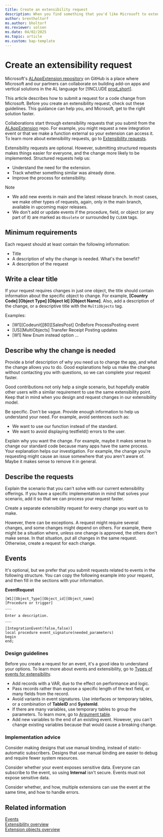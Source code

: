 ```yaml
---
title: Create an extensibility request
description: When you find something that you'd like Microsoft to extend, you can ask us to do just that. This article explains how.
author: brentholtorf
ms.author: bholtorf
ms.reviewer: solsen
ms.date: 04/02/2025
ms.topic: article
ms.custom: bap-template
---
```

# Create an extensibility request

Microsoft's [ALAppExtension repository](https://github.com/microsoft/ALAppExtensions/blob/main/README.md#microsoft-al-application-add-ons-for-microsoft-dynamics-365-business-central) on GitHub is a place where Microsoft and our partners can collaborate on building add-on apps and vertical solutions in the AL language for [!INCLUDE [prod_short](../includes/prod_short.md)].

This article describes how to submit a request for a code change from Microsoft. Before you create an extensibility request, check out these guidelines. This guidance can help you, and Microsoft, get to the right solution faster.

Collaborations start through extensibility requests that you submit from the [ALAppExtension](https://github.com/microsoft/ALAppExtensions/tree/main) repo. For example, you might request a new integration event or that we make a function external so your extension can access it. To learn more about extensibility requests, go to [Extensibility requests](https://github.com/microsoft/ALAppExtensions/blob/main/README.md#extensibility-requests).

Extensibility requests are optional. However, submitting structured requests makes things easier for everyone, and the change more likely to be implemented. Structured requests help us:

* Understand the need for the extension.
* Track whether something similar was already done.
* Improve the process for extensibility.

> [!NOTE]
>
> * We add new events in main and the latest release branch. In most cases, we make other types of requests, again, only in the main branch, available in upcoming major releases.
> * We don't add or update events if the procedure, field, or object (or any part of it) are marked as `Obsolete` or surrounded by `CLEAN` tags.

## Minimum requirements

Each request should at least contain the following information:

* Title
* A description of why the change is needed. What's the benefit?
* A description of the request

## Write a clear title

If your request requires changes in just one object, the title should contain information about the specific object to change. For example, **[Country Code] [Object Type] [Object Id] [Object Name]**. Also, add a description of the change, or a descriptive title with the `MultiObjects` tag.

Examples:

* [W1][Codeunit][80][SalesPost] OnBefore ProcessPosting event
* [US][MultiObjects] Transfer Receipt Posting updates
* [W1] New Enum instead option ...

## Describe why the change is needed

Provide a brief description of why you need us to change the app, and what the change allows you to do. Good explanations help us make the changes without contacting you with questions, so we can complete your request faster.

Good contributions not only help a single scenario, but hopefully enable other users with a similar requirement to use the same extensibility point. Keep that in mind when you design and request changes in our extensibility model.

Be specific. Don't be vague. Provide enough information to help us understand your need. For example, avoid sentences such as:

* We want to use our function instead of the standard.
* We want to avoid displaying testfield() errors to the user.

Explain why you want the change. For example, maybe it makes sense to change our standard code because many apps have the same process. Your explanation helps our investigation. For example, the change you're requesting might cause an issue somewhere that you aren't aware of. Maybe it makes sense to remove it in general.

## Describe the requests

Explain the scenario that you can't solve with our current extensibility offerings. If you have a specific implementation in mind that solves your scenario, add it so that we can process your request faster.

Create a separate extensibility request for every change you want us to make.

However, there can be exceptions. A request might require several changes, and some changes might depend on others. For example, there might be a situation where, unless one change is approved, the others don't make sense. In that situation, put all changes in the same request. Otherwise, create a request for each change.

## Events

It's optional, but we prefer that you submit requests related to events in the following structure. You can copy the following example into your request, and then fill in the sections with your information.

**EventRequest** 
```AL
[W1][Object_Type][Object_id][Object_name]
[Procedure or trigger]
___

Enter a description.
___

[IntegrationEvent(false,false)]
local procedure event_signature(needed_parameters)
begin
end;
```

### Design guidelines

Before you create a request for an event, it's a good idea to understand your options. To learn more about events and extensibility, go to [Types of events for extensibility](types-of-events-for-extensibility.md).

* Add records with a VAR, due to the effect on performance and logic.
* Pass records rather than expose a specific length of the text field, or many fields from the record.
* Avoid variants in event signatures. Use interfaces or temporary tables, or a combination of **TableID** and **SystemId**.
* If there are many variables, use temporary tables to group the parameters. To learn more, go to [Argument table](https://alguidelines.dev/docs/navpatterns/patterns/argument-table/).
* Add new variables to the end of an existing event. However, you can't change existing variables because that would cause a breaking change.

### Implementation advice

Consider making designs that use manual binding, instead of static-automatic subscribers. Designs that use manual binding are easier to debug and require fewer system resources.

Consider whether your event exposes sensitive data. Everyone can subscribe to the event, so using **Internal** isn't secure. Events must not expose sensitive data.

Consider whether, and how, multiple extensions can use the event at the same time, and how to handle errors.

## Related information

[Events](types-of-events-for-extensibility.md)  
[Extensibility overview](devenv-extensibility-overview.md)  
[Extension objects overview](devenv-extension-object-overview.md)  
